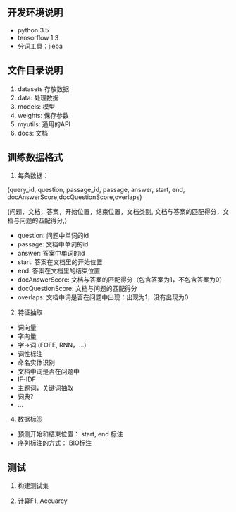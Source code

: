 ## 开发环境说明

* python 3.5
* tensorflow 1.3
* 分词工具：jieba

## 文件目录说明
1. datasets 存放数据
2. data: 处理数据
3. models: 模型
4. weights: 保存参数
5. myutils: 通用的API
6. docs: 文档 


## 训练数据格式
1. 每条数据：

(query_id, question, passage_id, passage, answer, start, end, docAnswerScore,docQuestionScore,overlaps)

 (问题，文档，答案，开始位置，结束位置，文档类别, 文档与答案的匹配得分，文档与问题的匹配得分,)
 
 * question: 问题中单词的id
 * passage: 文档中单词的id
 * answer: 答案中单词的id
 * start: 答案在文档里的开始位置
 * end: 答案在文档里的结束位置
 * docAnswerScore: 文档与答案的匹配得分（包含答案为1，不包含答案为0）
 * docQuestionScore:
 文档与问题的匹配得分
 * overlaps: 文档中词是否在问题中出现：出现为1，没有出现为0
 
 2. 特征抽取
 
 *	词向量
 *	字向量
 *	字->词 (FOFE, RNN，...)
 *	词性标注
 *	命名实体识别
 *	文档中词是否在问题中
 *	IF-IDF
 *	主题词，关键词抽取
 *	词典?
 *	...

 4. 数据标签
 * 预测开始和结束位置： start, end 标注
 * 序列标注的方式： BIO标注
 
 ## 测试
 
 1. 构建测试集
 
 2. 计算F1, Accuarcy
 
 
